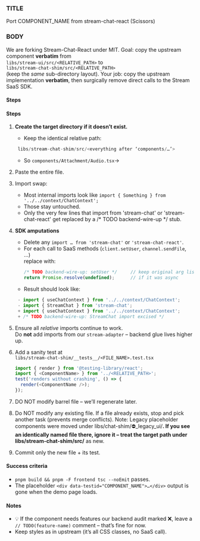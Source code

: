 ### TITLE  
Port COMPONEN​T_NAME from stream-chat-react (Scissors)

### BODY  
We are forking Stream-Chat-React under MIT.
Goal: copy the upstream component **verbatim** from  
`libs/stream-ui/src/<RELATIVE_PATH>` to  
`libs/stream-chat-shim/src/<RELATIVE_PATH>`  
(keep the *same* sub-directory layout).
Your job: copy the upstream implementation **verbatim**, then surgically remove
direct calls to the Stream SaaS SDK.

#### Steps  
#### Steps
1. **Create the target directory if it doesn’t exist.**
   * Keep the identical relative path:
   ```ts
    libs/stream-chat-shim/src/<everything after ‘components/…’>
   ```
   * So ```components/Attachment/Audio.tsx```-> 
2. Paste the entire file.
3. Import swap:
   *  Most internal imports look like ```import { Something } from '../../context/ChatContext';``` 
   * Those stay untouched.
   * Only the very few lines that import from 'stream-chat' or 'stream-chat-react' get replaced by a /* TODO backend-wire-up */ stub.

4. **SDK amputations**
   * Delete any `import … from 'stream-chat'` or `'stream-chat-react'`.
   * For each call to SaaS methods (`client.setUser`, `channel.sendFile`, …)  
     replace with:
     ```ts
     /* TODO backend-wire-up: setUser */     // keep original arg list
     return Promise.resolve(undefined);      // if it was async
     ```
   * Result should look like:
   ```ts
    - import { useChatContext } from '../../context/ChatContext';
    - import { StreamChat } from 'stream-chat';
    + import { useChatContext } from '../../context/ChatContext';
    + /* TODO backend-wire-up: StreamChat import excised */
   ```
     
5. Ensure all *relative* imports continue to work.  
   Do **not** add imports from our `stream-adapter` – backend glue lives higher up.
6. Add a sanity test at  
   `libs/stream-chat-shim/__tests__/<FILE_NAME>.test.tsx`  
   ```ts
   import { render } from '@testing-library/react';
   import { <ComponentName> } from '../<RELATIVE_PATH>';
   test('renders without crashing', () => {
     render(<ComponentName />);
   });
7. DO NOT modify barrel file – we’ll regenerate later.  
8. Do NOT modify any existing file.
If a file already exists, stop and pick another task (prevents merge
conflicts).
Note: Legacy placeholder components were moved under
libs/chat-shim/⛔️_legacy_ui/**.
If you see an identically named file there, ignore it – treat the target path under libs/stream-chat-shim/src/** as new.
9. Commit only the new file + its test.

#### Success criteria  
* `pnpm build && pnpm -F frontend tsc --noEmit` passes.  
* The placeholder `<div data-testid="COMPONENT_NAME">…</div>` output is gone
  when the demo page loads.

#### Notes  
* 💡  If the component needs features our backend audit marked ❌, leave a
  `// TODO(feature-name)` comment – that’s fine for now.  
* Keep styles as in upstream (it’s all CSS classes, no SaaS call).

